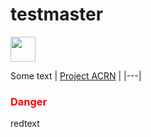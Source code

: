 # testmaster

[<img src="https://s18955.pcdn.co/wp-content/uploads/2018/02/github.png" width="40"/>](https://github.com/user/repository/subscription)

Some text
| [Project ACRN](https://projectacrn.org) |
|---|

<h3 style="color:#ff0000">Danger</h3>

<span color="red">redtext</span>
